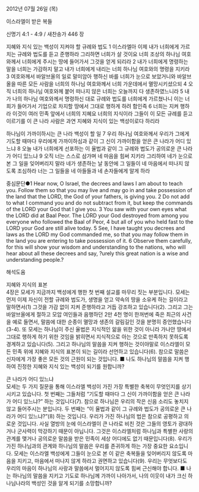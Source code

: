 2012년 07월 26일 (목)

이스라엘이 받은 복들



신명기 4:1 - 4:9 / 새찬송가 446 장


지혜와 지식 있는 백성이 지켜야 할 규례와 법도
1 이스라엘아 이제 내가 너희에게 가르치는 규례와 법도를 듣고 준행하라 그리하면 너희가 살 것이요 너희 조상의 하나님 여호와께서 너희에게 주시는 땅에 들어가서 그것을 얻게 되리라 2 내가 너희에게 명령하는 말을 너희는 가감하지 말고 내가 너희에게 내리는 너희 하나님 여호와의 명령을 지키라 3 여호와께서 바알브올의 일로 말미암아 행하신 바를 너희가 눈으로 보았거니와 바알브올을 따른 모든 사람을 너희의 하나님 여호와께서 너희 가운데에서 멸망시키셨으되 4 오직 너희의 하나님 여호와께 붙어 떠나지 않은 너희는 오늘까지 다 생존하였느니라 5 내가 나의 하나님 여호와께서 명령하신 대로 규례와 법도를 너희에게 가르쳤나니 이는 너희가 들어가서 기업으로 차지할 땅에서 그대로 행하게 하려 함인즉 6 너희는 지켜 행하라 이것이 여러 민족 앞에서 너희의 지혜요 너희의 지식이라 그들이 이 모든 규례를 듣고 이르기를 이 큰 나라 사람은 과연 지혜와 지식이 있는 백성이로다 하리라

하나님이 가까이하시는 큰 나라 백성이 할 일
7 우리 하나님 여호와께서 우리가 그에게 기도할 때마다 우리에게 가까이하심과 같이 그 신이 가까이함을 얻은 큰 나라가 어디 있느냐 8 오늘 내가 너희에게 선포하는 이 율법과 같이 그 규례와 법도가 공의로운 큰 나라가 어디 있느냐 9 오직 너는 스스로 삼가며 네 마음을 힘써 지키라 그리하여 네가 눈으로 본 그 일을 잊어버리지 말라 네가 생존하는 날 동안에 그 일들이 네 마음에서 떠나지 않도록 조심하라 너는 그 일들을 네 아들들과 네 손자들에게 알게 하라

중심문단●1 Hear now, O Israel, the decrees and laws I am about to teach you. Follow them so that you may live and may go in and take possession of the land that the LORD, the God of your fathers, is giving you. 2 Do not add to what I command you and do not subtract from it, but keep the commands of the LORD your God that I give you. 3 You saw with your own eyes what the LORD did at Baal Peor. The LORD your God destroyed from among you everyone who followed the Baal of Peor, 4 but all of you who held fast to the LORD your God are still alive today. 5 See, I have taught you decrees and laws as the LORD my God commanded me, so that you may follow them in the land you are entering to take possession of it. 6 Observe them carefully, for this will show your wisdom and understanding to the nations, who will hear about all these decrees and say, ?urely this great nation is a wise and understanding people.?

해석도움





지혜와 지식의 표본  
4장은 모세가 지금까지 백성에게 행한 첫 번째 설교를 마무리 짓는 부분입니다. 모세는 먼저 이제 자신이 전할 규례와 법도가, 생명을 얻고 약속의 땅을 소유케 하는 길이라고 말하면서(1) 그것을 가감 없이 지켜 준행하라고 거듭 강조하고 있습니다(2). 그리고 그는 바알브올에게 절하고 모압 여인들과 음행하던 2만 4천 명이 한꺼번에 죽은 최근의 사건을 예로 들면서, 말씀에 대한 순종이 멸망과 생존의 갈림길인 것을 분명히 증언했습니다(3-4). 또 모세는 하나님이 주신 율법은 지식적인 앎을 위한 것이 아니라 가나안 땅에서 그대로 행하게 하기 위한 것임을 밝히면서 지식적으로 아는 것으로 만족하지 못하도록 경계하고 있습니다(5). 그리고 하나님의 말씀을 지켜 행하는 것이야말로 이스라엘이 모든 민족 위에 지혜와 지식의 표본이 되는 길이라 선언하고 있습니다(6). 참으로 말씀은 신자에게 가장 좋은 모든 것의 근원이 되는 것입니다.
■ 나도 하나님의 말씀을 지켜 행하여 진정한 지혜와 지식 있는 백성이 되기를 원합니까?

큰 나라가 어디 있느냐  
모세는 두 가지 질문을 통해 이스라엘 백성이 가진 가장 특별한 축복이 무엇인지를 상기시키고 있습니다. 첫 번째는 그들처럼 “기도할 때마다 그 신이 가까이함을 얻은 큰 나라가 어디 있느냐?” 하는 것입니다(7). 참으로 하나님은 우리의 작은 신음 소리도 놓치지 않고 들어주시는 분입니다. 두 번째는 “이 율법과 같이 그 규례와 법도가 공의로운 큰 나라가 어디 있느냐?”(8) 하는 것입니다. 우리가 가진 하나님의 법은 참으로 공평하고 의로운 것입니다. 사실 열방의 눈에 이스라엘이 큰 나라로 비친 것은 그들의 영토가 광대하거나 군사력이 막강하기 때문이 아닙니다. 그것은 이스라엘처럼 하나님과 특별한 사랑의 관계를 맺거나 공의로운 말씀을 받은 민족이 세상 어디에도 없기 때문입니다(8). 우리가 가진 하나님과의 관계와 하나님의 말씀은 우리를 존귀하게 하는 가장 중요한 요소입니다. 모세는 이스라엘 백성에게 그들이 눈으로 본 이 같은 축복들을 잊어버리지 않도록 마음을 지키고, 마음에서 떠나지 않게 하라고 권면하고 있습니다(9). 우리는 무엇보다도 우리의 마음이 하나님의 사랑과 말씀에서 멀어지지 않도록 힘써 근신해야 합니다.
■ 나는 하나님의 말씀을 지키고 기도로 하나님께 가까이 나아가서, 나의 이웃이 내가 크신 하나님나라의 백성인 것을 알게 되기를 소망합니까?